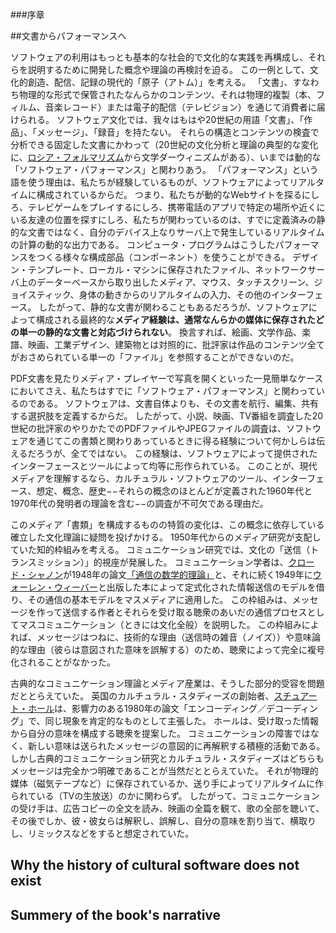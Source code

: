 ###序章

##文書からパフォーマンスへ
<!--From documents to performances-->

ソフトウェアの利用はもっとも基本的な社会的で文化的な実践を再構成し、それらを説明するために開発した概念や理論の再検討を迫る。
この一例として、文化的創造、配信、記録の現代的「原子（アトム）」を考える。
「文書」、すなわち物理的な形式で保管されたなんらかのコンテンツ、それは物理的複製（本、フィルム、音楽レコード）または電子的配信（テレビジョン）を通じて消費者に届けられる。
ソフトウェア文化では、我々はもはや20世紀の用語「文書」、「作品」、「メッセージ」、「録音」を持たない。
それらの構造とコンテンツの検査で分析できる固定した文書にかわって（20世紀の文化分析と理論の典型的な変化に、[ロシア・フォルマリズム](http://ja.wikipedia.org/wiki/%E3%83%AD%E3%82%B7%E3%82%A2%E3%83%BB%E3%83%95%E3%82%A9%E3%83%AB%E3%83%9E%E3%83%AA%E3%82%BA%E3%83%A0)から文学ダーウィニズムがある）、いまでは動的な「ソフトウェア・パフォーマンス」と関わりあう。
「パフォーマンス」という語を使う理由は、私たちが経験しているものが、ソフトウェアによってリアルタイムに構成されているからだ。
つまり、私たちが動的なWebサイトを探るにしろ、テレビゲームをプレイするにしろ、携帯電話のアプリで特定の場所や近くにいる友達の位置を探すにしろ、私たちが関わっているのは、すでに定義済みの静的な文書ではなく、自分のデバイス上なりサーバ上で発生しているリアルタイムの計算の動的な出力である。
コンピュータ・プログラムはこうしたパフォーマンスをつくる様々な構成部品（コンポーネント）を使うことができる。
デザイン・テンプレート、ローカル・マシンに保存されたファイル、ネットワークサーバ上のデーターベースから取り出したメディア、マウス、タッチスクリーン、ジョイスティック、身体の動きからのリアルタイムの入力、その他のインターフェース。
したがって、静的な文書が関わることもあるだろうが、ソフトウェアによって構成される最終的な**メディア経験は、通常なんらかの媒体に保存されたどの単一の静的な文書と対応づけられない**。
換言すれば、絵画、文学作品、楽譜、映画、工業デザイン、建築物とは対照的に、批評家は作品のコンテンツ全てがおさめられている単一の「ファイル」を参照することができないのだ。
<!--
The use of software re-configures most basic social and cultural practices and makes us rethink the concepts and theories we developed to describe them. As one example of this, consider the modern “atom” of cultural creation, transmission, and memory: a “document,” i.e. some content stored in a physical form, that is delivered to consumers via physical copies (books, films, audio record), or electronic transmission (television). In software culture, we no longer have “documents,” “works,” “messages” or “recordings” in twentieth-century terms. Instead of fixed documents that could be analyzed by examining their structure and content (a typical move of the twentieth-century cultural analysis and theory, from Russian Formalism to Literary Darwinism), we now interact with dynamic “software performances.” I use the word “performance” because what we are experiencing is constructed by software in real time. So whether we are exploring a dynamic website, playing a video game, or using an app on a mobile phone to locate particular places or friends nearby, we are engaging not with pre-defined static documents but with the dynamic outputs of a real-time computation happening on ourdevice and/or the server. Computer programs can use a variety of components to create these performances: design templates, files stored on a local machine, media from the databases on the network server, the real-time input from a mouse, touch screen, joystick, our moving bodies, or some other interface. Therefore, although some static documents may be involved, the final media experience constructed by software usually does not correspond to any single static document stored in some media. In other words, in contrast to paintings, literary works, music scores, films, industrial designs, or buildings, a critic cannot simply consult a single “file” containing all of the work’s content.
-->

PDF文書を見たりメディア・プレイヤーで写真を開くといった一見簡単なケースにおいてさえ、私たちはすでに「ソフトウェア・パフォーマンス」と関わっているのである。
ソフトウェアは、文書自体よりも、その文書を航行、編集、共有する選択肢を定義するからだ。
したがって、小説、映画、TV番組を調査した20世紀の批評家のやりかたでのPDFファイルやJPEGファイルの調査は、ソフトウェアを通じてこの書類と関わりあっているときに得る経験について何かしらは伝えるだろうが、全てではない。
この経験は、ソフトウェアによって提供されたインターフェースとツールによって均等に形作られている。
このことが、現代メディアを理解するなら、カルチュラル・ソフトウェアのツール、インターフェース、想定、概念、歴史−−それらの概念のほとんどが定義された1960年代と1970年代の発明者の理論を含む−−の調査が不可欠である理由だ。
<!--
Even in such seemingly simple cases as viewing a PDF document or opening a photo in a media player, we are already dealing with “software performances”—since it is software which defines the options for navigating, editing, and sharing the document, rather than the document itself. Therefore examining the PDF file or a JPEG file the way twentieth-century critics would examine a novel, a movie, or a TV program will only tell us some things about the experience we get when we interact with this document via software—but not everything. This experience is equally shaped by the interface and the tools provided by software. This is why the examination of the tools, interfaces, assumptions, concepts, and the history of cultural software—including the theories of its inventors who in the 1960s and 1970s have defined most of these concepts— is essential if we are to make sense of contemporary media.
-->

このメディア「書類」を構成するものの特質の変化は、この概念に依存している確立した文化理論に疑問を投げかける。
1950年代からのメディア研究が支配していた知的枠組みを考える。
コミュニケーション研究では、文化の「送信（トランスミッション）」的視座が発展した。
コミュニケーション学者は、[クロード・シャノン](http://ja.wikipedia.org/wiki/%E3%82%AF%E3%83%AD%E3%83%BC%E3%83%89%E3%83%BB%E3%82%B7%E3%83%A3%E3%83%8E%E3%83%B3)が1948年の論文[「通信の数学的理論」](http://j.mp/Q1bJJW)と、それに続く1949年に[ウォーレン・ウィーバー](http://ja.wikipedia.org/wiki/%E3%82%A6%E3%82%A9%E3%83%BC%E3%83%AC%E3%83%B3%E3%83%BB%E3%82%A6%E3%82%A3%E3%83%BC%E3%83%90%E3%83%BC)と出版した本によって定式化された情報送信のモデルを借り、その通信の基本モデルをマスメディアに適用した。
この枠組みは、メッセージを作って送信する作者とそれらを受け取る聴衆のあいだの通信プロセスとしてマスコミュニケーション（ときには文化全般）を説明した。
この枠組みによれば、メッセージはつねに、技術的な理由（送信時の雑音（ノイズ））や意味論的な理由（彼らは意図された意味を誤解する）のため、聴衆によって完全に複号化されることがなかった。
<!--
This shift in the nature of what constitutes a media “document” also calls into question well-established cultural theories that depend on this concept. Consider the intellectual paradigm that dominated the study of media since the 1950s—the “transmission” view of culture developed in Communication Studies. Communication scholars have taken the model of information transmission formulated by Claude Shannon in his 1948 article A Mathematical Theory of Communication (1948)28 and his subsequent book published with Warren Weaver in 1949,29 and applied its basic model of communication to mass media. The paradigm described mass communication (and sometimes culture in general) as a communication process between the authors who create and send messages and the audiences that receive them. According to this paradigm, the messages were not always fully decoded by the audiences for technical reasons (noise in transmission) or semantic reasons (they misunderstood the intended meanings).
-->

古典的なコミュニケーション理論とメディア産業は、そうした部分的受容を問題だととらえていた。
英国のカルチュラル・スタディーズの創始者、[スチュアート・ホール](http://ja.wikipedia.org/wiki/%E3%82%B9%E3%83%81%E3%83%A5%E3%82%A2%E3%83%BC%E3%83%88%E3%83%BB%E3%83%9B%E3%83%BC%E3%83%AB)は、影響力のある1980年の論文「エンコーディング／デコーディング」で、同じ現象を肯定的なものとして主張した。
ホールは、受け取った情報から自分の意味を構成する聴衆を提案した。
コミュニケーションの障害ではなく、新しい意味は送られたメッセージの意図的に再解釈する積極的活動である。
しかし古典的コミュニケーション研究とカルチュラル・スタディーズはどちらもメッセージは完全かつ明確であることが当然だととらえていた。
それが物理的媒体（磁気テープなど）に保存されているか、送り手によってリアルタイムに作られている（TVの生放送）のかに関わらず。
したがって、コミュニケーションの受け手は、広告コピーの全文を読み、映画の全篇を観て、歌の全部を聴いて、その後でしか、彼・彼女らは解釈し、誤解し、自分の意味を割り当て、横取りし、リミックスなどをすると想定されていた。
<!--
Classical communication theory and media industries considered such partial reception a problem; in contrast, in his influential 1980 article “Encoding/decoding”30 the founder of British Cultural Studies, Stuart Hall, argued that the same phenomenon is positive. Hall proposed that the audiences construct their own meanings from the information they receive. Rather than being a communication failure, the new meanings are active acts of intentional reinterpretation of the sent messages. But both the classical communication studies and cultural studies implicitly took for granted that the message was something complete and definite—regardless of whether it was stored in physical media (e.g. magnetic tape) or created in real time by a sender (a live TV broadcast). Thus, the receiver of communication was assumed to read all of the advertising copy, see a whole movie, or listen to the whole song and only after that s/he would interpret it, misinterpret it, assign his/her own meanings, appropriate it, remix it, etc.
-->

<!--
While this assumption has already been challenged by the intro- duction of the DVR (digital video recorder) in 1999, which led to the phenomenon of time shifting, it simply does not apply to interactive software-driven media. The interfaces of media access applications, such as web browsers and search engines, the hyper- linked architecture of the World Wide Web, and the interfaces of particular online media services offering massive numbers of media artifacts for playback preview and/or purchase (Amazon, Google Play, iTunes, Rhapsody, Netflix, etc.), encourage people to “browse,” quickly moving both horizontally between media (from one search result to the next, from one song to another, etc.) and vertically, through the media artifacts (e.g., from the contents listing of a music album to a particular track). They also made it easy to start playing/viewing media at an arbitrary point, and to
leave it at any point. In other words, the “message” that the user “receives” is not just actively “constructed” by him/her (through a cognitive interpretation) but also actively managed (defining what information s/he is receiving and how).
-->


Why the history of cultural software does not exist
--

Summery of the book's narrative
--

